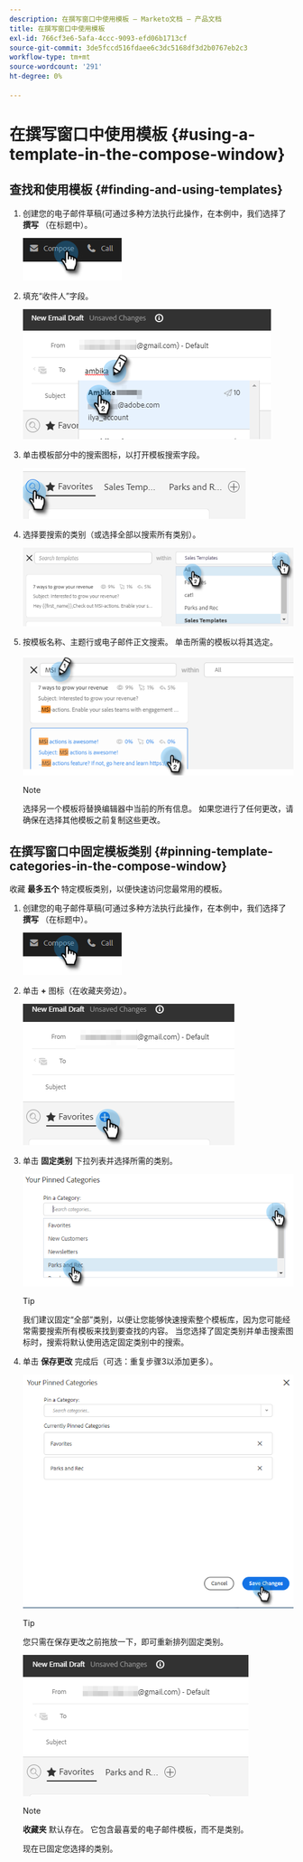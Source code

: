 ```yaml
---
description: 在撰写窗口中使用模板 — Marketo文档 — 产品文档
title: 在撰写窗口中使用模板
exl-id: 766cf3e6-5afa-4ccc-9093-efd06b1713cf
source-git-commit: 3de5fccd516fdaee6c3dc5168df3d2b0767eb2c3
workflow-type: tm+mt
source-wordcount: '291'
ht-degree: 0%

---
```


# 在撰写窗口中使用模板 {#using-a-template-in-the-compose-window}

## 查找和使用模板 {#finding-and-using-templates}

1. 创建您的电子邮件草稿(可通过多种方法执行此操作，在本例中，我们选择了 **撰写** （在标题中）。

   ![](assets/using-a-template-in-the-compose-window-1.png)

1. 填充“收件人”字段。

   ![](assets/using-a-template-in-the-compose-window-2.png)

1. 单击模板部分中的搜索图标，以打开模板搜索字段。

   ![](assets/using-a-template-in-the-compose-window-3.png)

1. 选择要搜索的类别（或选择全部以搜索所有类别）。

   ![](assets/using-a-template-in-the-compose-window-4.png)

1. 按模板名称、主题行或电子邮件正文搜索。 单击所需的模板以将其选定。

   ![](assets/using-a-template-in-the-compose-window-5.png)

   >[!NOTE]
   >
   >选择另一个模板将替换编辑器中当前的所有信息。 如果您进行了任何更改，请确保在选择其他模板之前复制这些更改。

## 在撰写窗口中固定模板类别 {#pinning-template-categories-in-the-compose-window}

收藏 **最多五个** 特定模板类别，以便快速访问您最常用的模板。

1. 创建您的电子邮件草稿(可通过多种方法执行此操作，在本例中，我们选择了 **撰写** （在标题中）。

   ![](assets/using-a-template-in-the-compose-window-6.png)

1. 单击 **+** 图标（在收藏夹旁边）。

   ![](assets/using-a-template-in-the-compose-window-7.png)

1. 单击 **固定类别** 下拉列表并选择所需的类别。

   ![](assets/using-a-template-in-the-compose-window-8.png)

   >[!TIP]
   >
   >我们建议固定“全部”类别，以便让您能够快速搜索整个模板库，因为您可能经常需要搜索所有模板来找到要查找的内容。 当您选择了固定类别并单击搜索图标时，搜索将默认使用选定固定类别中的搜索。

1. 单击 **保存更改** 完成后（可选：重复步骤3以添加更多）。

   ![](assets/using-a-template-in-the-compose-window-9.png)

   >[!TIP]
   >
   >您只需在保存更改之前拖放一下，即可重新排列固定类别。

   ![](assets/using-a-template-in-the-compose-window-10.png)

   >[!NOTE]
   >
   >**收藏夹** 默认存在。 它包含最喜爱的电子邮件模板，而不是类别。

   现在已固定您选择的类别。

